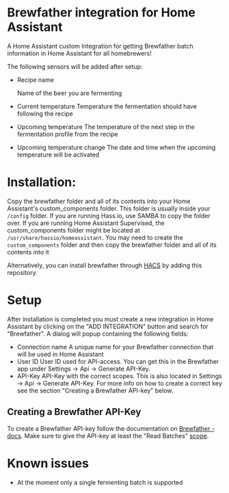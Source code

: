 # Brewfather integration for Home Assistant
A Home Assistant custom Integration for getting Brewfather batch information in Home Assistant for all homebrewers!

The following sensors will be added after setup:
- Recipe name

  Name of the beer you are fermenting

- Current temperature
Temperature the fermentation should have following the recipe
- Upcoming temperature
The temperature of the next step in the fermentation profile from the recipe
- Upcoming temperature change
The date and time when the upcoming temperature will be activated


# Installation:

Copy the brewfather folder and all of its contents into your Home Assistant's custom_components folder. This folder is usually inside your `/config` folder. If you are running Hass.io, use SAMBA to copy the folder over. If you are running Home Assistant Supervised, the custom_components folder might be located at `/usr/share/hassio/homeassistant`. You may need to create the `custom_components` folder and then copy the brewfather folder and all of its contents into it

Alternatively, you can install brewfather through [HACS](https://hacs.xyz/) by adding this repository.


# Setup

After installation is completed you must create a new integration in Home Assistant by clicking on the "ADD INTEGRATION" button and search for "Brewfather". A dialog will popup containing the following fields:
- Connection name
A unique name for your Brewfather connection that will be used in Home Assistant
- User ID
User ID used for API-access. You can get this in the Brewfather app under Settings -> Api -> Generate API-Key.
- API-Key
API-Key with the correct scopes. This is also located in Settings -> Api -> Generate API-Key. For more info on how to create a correct key see the section "Creating a Brewfather API-key" below.

## Creating a Brewfather API-Key

To create a Brewfather API-key follow the documentation on [Brewfather - docs](https://docs.brewfather.app/api#generate-api-key). Make sure to give the API-key at least the "Read Batches" [scope](https://docs.brewfather.app/api#scopes).


# Known issues

- At the moment only a single fermenting batch is supported